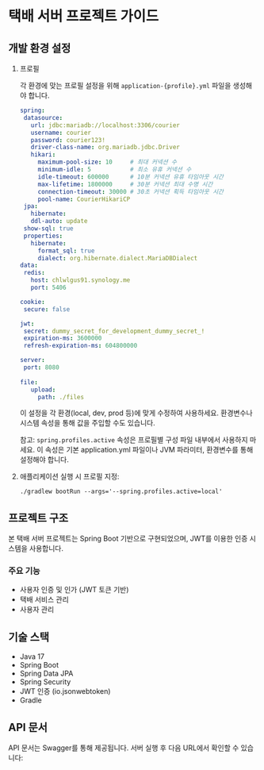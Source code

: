 
# 택배 서버 프로젝트 가이드

## 개발 환경 설정

1. 프로필

   각 환경에 맞는 프로필 설정을 위해 `application-{profile}.yml` 파일을 생성해야 합니다.
   ```yaml
   spring:
    datasource:
      url: jdbc:mariadb://localhost:3306/courier
      username: courier
      password: courier123!
      driver-class-name: org.mariadb.jdbc.Driver
      hikari:
        maximum-pool-size: 10     # 최대 커넥션 수
        minimum-idle: 5           # 최소 유휴 커넥션 수
        idle-timeout: 600000      # 10분 커넥션 유휴 타임아웃 시간
        max-lifetime: 1800000     # 30분 커넥션 최대 수명 시간
        connection-timeout: 30000 # 30초 커넥션 획득 타임아웃 시간
        pool-name: CourierHikariCP
    jpa:
      hibernate:
      ddl-auto: update
    show-sql: true
    properties:
      hibernate:
        format_sql: true
        dialect: org.hibernate.dialect.MariaDBDialect
   data:
    redis:
      host: chlwlgus91.synology.me
      port: 5406
   
   cookie:
    secure: false
   
   jwt:
    secret: dummy_secret_for_development_dummy_secret_!
    expiration-ms: 3600000
    refresh-expiration-ms: 604800000
   
   server:
    port: 8080
  
   file:
      upload:
        path: ./files
   ```
   이 설정을 각 환경(local, dev, prod 등)에 맞게 수정하여 사용하세요. 환경변수나 시스템 속성을 통해 값을 주입할 수도 있습니다.
   
   참고: `spring.profiles.active` 속성은 프로필별 구성 파일 내부에서 사용하지 마세요. 이 속성은 기본 application.yml 파일이나 JVM 파라미터, 환경변수를 통해 설정해야 합니다.

2. 애플리케이션 실행 시 프로필 지정:
   ```
   ./gradlew bootRun --args='--spring.profiles.active=local'
   ```

## 프로젝트 구조

본 택배 서버 프로젝트는 Spring Boot 기반으로 구현되었으며, JWT를 이용한 인증 시스템을 사용합니다.

### 주요 기능
- 사용자 인증 및 인가 (JWT 토큰 기반)
- 택배 서비스 관리
- 사용자 관리

## 기술 스택

- Java 17
- Spring Boot
- Spring Data JPA
- Spring Security
- JWT 인증 (io.jsonwebtoken)
- Gradle

## API 문서

API 문서는 Swagger를 통해 제공됩니다. 서버 실행 후 다음 URL에서 확인할 수 있습니다:
